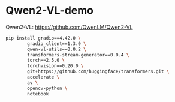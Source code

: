 # Qwen2-VL-demo

Qwen2-VL: https://github.com/QwenLM/Qwen2-VL

```bash
pip install gradio==4.42.0 \
		gradio_client==1.3.0 \
		qwen-vl-utils==0.0.2 \
		transformers-stream-generator==0.0.4 \
		torch==2.5.0 \
		torchvision==0.20.0 \
		git+https://github.com/huggingface/transformers.git \
		accelerate \
		av \
		opencv-python \
		notebook
```
